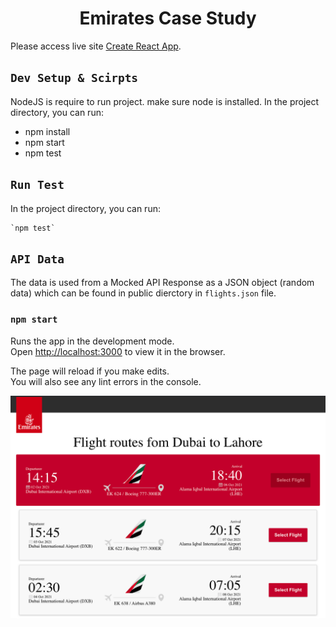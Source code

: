 <h1 align="center">Emirates Case Study</h1>

 Please access live site [Create React App](https://github.com/facebook/create-react-app).


## `Dev Setup & Scirpts`
NodeJS is require to run project. make sure node is installed. In the project directory, you can run:
- npm install
- npm start
- npm test


## `Run Test`
In the project directory, you can run:

    `npm test`

## `API Data`
The data is used from a Mocked API Response as a JSON object (random data) which can be found in public dierctory in ```flights.json``` file.

### `npm start`

Runs the app in the development mode.\
Open [http://localhost:3000](http://localhost:3000) to view it in the browser.

The page will reload if you make edits.\
You will also see any lint errors in the console.



![](./public/og.png)